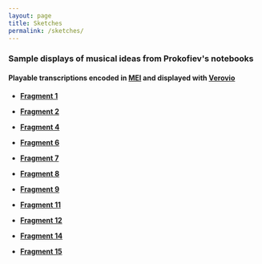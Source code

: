 ```yaml
---
layout: page
title: Sketches
permalink: /sketches/
---
```

### Sample displays of musical ideas from Prokofiev's notebooks

#### Playable transcriptions encoded in [MEI](https://music-encoding.org/) and displayed with [Verovio](https://www.verovio.org/index.xhtml)

* <a href="../meimidi/Fragment01midi.html">__Fragment 1__</a>

* <a href="../meimidi/Fragment02midi.html">__Fragment 2__</a>

* <a href="../meimidi/Fragment04midi.html">__Fragment 4__</a>

* <a href="../meimidi/Fragment06midi.html">__Fragment 6__</a>

* <a href="../meimidi/Fragment07midi.html">__Fragment 7__</a>

* <a href="../meimidi/Fragment08midi.html">__Fragment 8__</a>

* <a href="../meimidi/Fragment09midi.html">__Fragment 9__</a>

* <a href="../meimidi/Fragment11midi.html">__Fragment 11__</a>

* <a href="../meimidi/Fragment12midi.html">__Fragment 12__</a>

* <a href="../meimidi/Fragment14midi.html">__Fragment 14__</a>

* <a href="../meimidi/Fragment15midi.html">__Fragment 15__</a>
